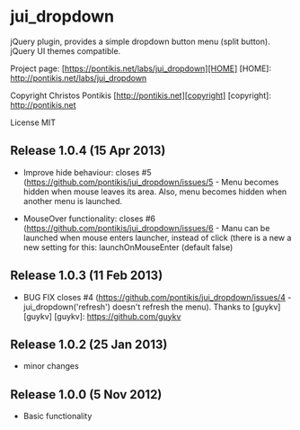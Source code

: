 jui_dropdown
==============

jQuery plugin, provides a simple dropdown button menu (split button). jQuery UI themes compatible.

Project page: [https://pontikis.net/labs/jui_dropdown][HOME]
[HOME]: http://pontikis.net/labs/jui_dropdown

Copyright Christos Pontikis [http://pontikis.net][copyright]
[copyright]: http://pontikis.net

License MIT


Release 1.0.4 (15 Apr 2013)
-------------------------
* Improve hide behaviour: closes #5 (https://github.com/pontikis/jui_dropdown/issues/5 - Menu becomes hidden when mouse leaves its area. Also, menu becomes hidden when another menu is launched.

* MouseOver functionality: closes #6 (https://github.com/pontikis/jui_dropdown/issues/6 - Manu can be launched when mouse enters launcher, instead of click (there is a new a new setting for this:  launchOnMouseEnter (default false)


Release 1.0.3 (11 Feb 2013)
-------------------------
* BUG FIX closes #4 (https://github.com/pontikis/jui_dropdown/issues/4 - jui_dropdown('refresh') doesn't refresh the menu). Thanks to [guykv][guykv]
[guykv]: https://github.com/guykv


Release 1.0.2 (25 Jan 2013)
-------------------------
* minor changes


Release 1.0.0 (5 Nov 2012)
-------------------------
* Basic functionality
